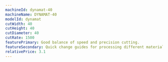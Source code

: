 ```yaml
---
machineId: dynamat-40
machineName: DYNAMAT-40
modelId: dynamat
cutWidth: 40
cutHeight: 40
cutDiameter: 40
cutRate: 1500
featurePrimary: Good balance of speed and precision cutting.
featureSecondary: Quick change guides for processing different materials
relativePrice: 3.1
---
```

